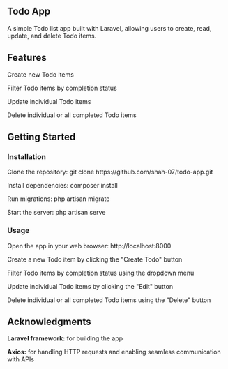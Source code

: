## Todo App

A simple Todo list app built with Laravel, allowing users to create, read, update, and delete Todo items.

## Features

<p>Create new Todo items</p>
<p>Filter Todo items by completion status</p>
<p>Update individual Todo items</p>
<p>Delete individual or all completed Todo items</p>

## Getting Started

### Installation

<p>Clone the repository: git clone https://github.com/shah-07/todo-app.git</p>
<p>Install dependencies: composer install</p>
<p>Run migrations: php artisan migrate</p>
<p>Start the server: php artisan serve</p>

### Usage

<p>Open the app in your web browser: http://localhost:8000</p>
<p>Create a new Todo item by clicking the "Create Todo" button</p>
<p>Filter Todo items by completion status using the dropdown menu</p>
<p>Update individual Todo items by clicking the "Edit" button</p>
<p>Delete individual or all completed Todo items using the "Delete" button</p>

## Acknowledgments

<p><strong>Laravel framework:</strong> for building the app</p>
<p><strong>Axios:</strong> for handling HTTP requests and enabling seamless communication with APIs</p>
